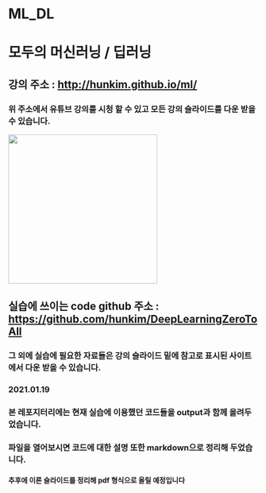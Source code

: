 # ML_DL

# 모두의 머신러닝 / 딥러닝
## 강의 주소 : http://hunkim.github.io/ml/
### 위 주소에서 유튜브 강의를 시청 할 수 있고 모든 강의 슬라이드를 다운 받을 수 있습니다.

<img src ="https://user-images.githubusercontent.com/45381907/105042683-de447a00-5aa7-11eb-8c69-11c4e442482a.png" width="300">

## 실습에 쓰이는 code github 주소 : https://github.com/hunkim/DeepLearningZeroToAll
### 그 외에 실습에 필요한 자료들은 강의 슬라이드 밑에 참고로 표시된 사이트에서 다운 받을 수 있습니다.


### 2021.01.19
### 본 레포지터리에는 현재 실습에 이용했던 코드들을 output과 함께 올려두었습니다.
### 파일을 열어보시면 코드에 대한 설명 또한 markdown으로 정리해 두었습니다.
#### 추후에 이론 슬라이드를 정리해 pdf 형식으로 올릴 예정입니다


